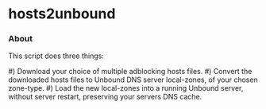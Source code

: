# hosts2unbound

### About 

This script does three things:

 #) Download your choice of multiple adblocking hosts files.
 #) Convert the downloaded hosts files to Unbound DNS server local-zones, of your chosen zone-type.
 #) Load the new local-zones into a running Unbound server, without server restart, preserving your servers DNS cache.


